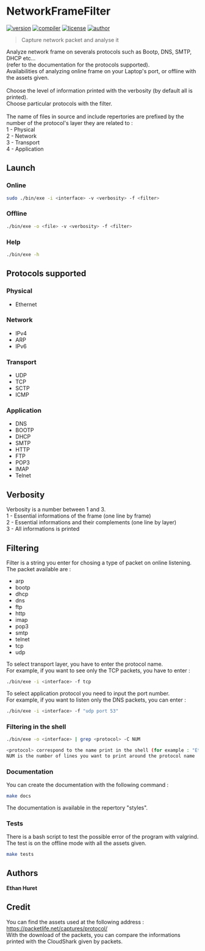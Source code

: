 # NetworkFrameFilter 
[![version](https://img.shields.io/badge/version-0.0.1-blue.svg)](https://github.com/EthanAndreas/NetworkFrameFilter)
[![compiler](https://img.shields.io/badge/compiler-gcc-red.svg)](https://github.com/EthanAndreas/NetworkFrameFilter/blob/main/Makefile)
[![license](https://img.shields.io/badge/license-GPL_3.0-yellow.svg)](https://github.com/EthanAndreas/NetworkFrameFilter/blob/main/LICENSE)
[![author](https://img.shields.io/badge/author-EthanAndreas-blue)](https://github.com/EthanAndreas)
> Capture network packet and analyse it

Analyze network frame on severals protocols such as Bootp, DNS, SMTP, DHCP etc... <br />
(refer to the documentation for the protocols supported). <br />
Availabilities of analyzing online frame on your Laptop's port, or offline with the assets given. <br />
<br />
Choose the level of information printed with the verbosity (by default all is printed). <br />
Choose particular protocols with the filter. <br />
<br />
The name of files in source and include repertories are prefixed by the number of the protocol's layer they are related to : <br />
1 - Physical <br />
2 - Network <br />
3 - Transport <br />
4 - Application <br />

## Launch

### Online

```bash
sudo ./bin/exe -i <interface> -v <verbosity> -f <filter>
```

### Offline

```bash
./bin/exe -o <file> -v <verbosity> -f <filter>
```

### Help

```bash
./bin/exe -h
```

## Protocols supported

### Physical

- Ethernet

### Network

- IPv4
- ARP
- IPv6

### Transport

- UDP
- TCP
- SCTP
- ICMP

### Application

- DNS
- BOOTP
- DHCP
- SMTP
- HTTP
- FTP
- POP3
- IMAP
- Telnet

## Verbosity

Verbosity is a number between 1 and 3. <br />
1 - Essential informations of the frame (one line by frame) <br />
2 - Essential informations and their complements (one line by layer)<br />
3 - All informations is printed<br />

## Filtering

Filter is a string you enter for chosing a type of packet on online listening. <br />
The packet available are : <br />

- arp
- bootp
- dhcp
- dns
- ftp
- http
- imap
- pop3
- smtp
- telnet
- tcp
- udp

To select transport layer, you have to enter the protocol name. <br />
For example, if you want to see only the TCP packets, you have to enter : <br />

```bash
./bin/exe -i <interface> -f tcp
```

To select application protocol you need to input the port number. <br />
For example, if you want to listen only the DNS packets, you can enter : <br />

```bash
./bin/exe -i <interface> -f "udp port 53"
```

### Filtering in the shell

```bash
./bin/exe -o <interface> | grep <protocol> -C NUM

<protocol> correspond to the name print in the shell (for example : "Ethernet")
NUM is the number of lines you want to print around the protocol name 
```

### Documentation

You can create the documentation with the following command : <br />

```bash
make docs
```

The documentation is available in the repertory "styles". <br />

### Tests

There is a bash script to test the possible error of the program with valgrind. <br />
The test is on the offline mode with all the assets given. <br />

```bash
make tests
```

## Authors

**Ethan Huret**

## Credit

You can find the assets used at the following address : <br />
<https://packetlife.net/captures/protocol/> <br />
With the download of the packets, you can compare the informations printed with the CloudShark given by packets. <br />
